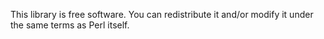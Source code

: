 This library is free software. You can redistribute it and/or modify it under the same terms as Perl itself.
